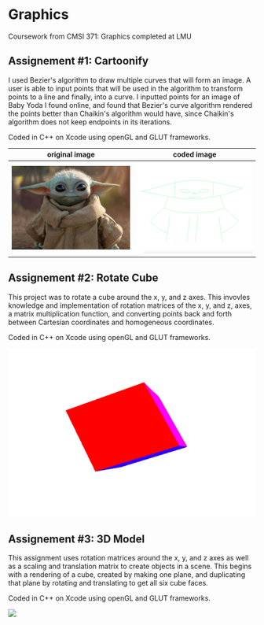 # Graphics
Coursework from CMSI 371: Graphics completed at LMU

## Assignement #1: Cartoonify
I used Bezier's algorithm to draw multiple curves that will form an image. A user is able to input points that will be used in the algorithm to transform points to a line and finally, into a curve. I inputted points for an image of Baby Yoda I found online, and found that Bezier's curve algorithm rendered the points better than Chaikin's algorithm would have, since Chaikin's algorithm does not keep endpoints in its iterations. 

Coded in C++ on Xcode using openGL and GLUT frameworks.

| original image | coded image |
| --- | --- |
| ![](images/yodareal.png) | ![](images/yoda.png) |

## Assignement #2: Rotate Cube
This project was to rotate a cube around the x, y, and z axes. This invovles knowledge and implementation of rotation matrices of the x, y, and z, axes, a matrix multiplication function, and converting points back and forth between Cartesian coordinates and homogeneous coordinates.

Coded in C++ on Xcode using openGL and GLUT frameworks.

![](images/rotate_cube.GIF)

## Assignement #3: 3D Model
This assignment uses rotation matrices around the x, y, and z axes as well as a scaling and translation matrix to create objects in a scene. This begins with a rendering of a cube, created by making one plane, and duplicating that plane by rotating and translating to get all six cube faces.

Coded in C++ on Xcode using openGL and GLUT frameworks.

![](images/3Dmodel.GIF)
